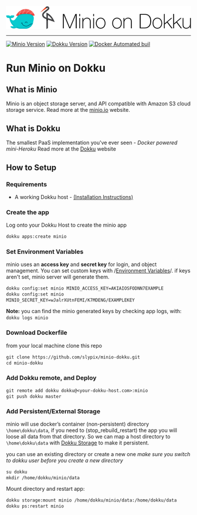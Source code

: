 # 
![](header.png)
- - - -
[![Minio Version](https://img.shields.io/badge/Minio-v2017--03--16T21%3A50%3A32Z-blue.svg)]()  [![Dokku Version](https://img.shields.io/badge/Dokku-v0.9.2-blue.svg)]()  [![Docker Automated buil](https://img.shields.io/docker/automated/jrottenberg/ffmpeg.svg)]()

# Run Minio on Dokku
## What is Minio
Minio is an object storage server, and API compatible with Amazon S3 cloud storage service.
Read more at the [minio.io](https://www.minio.io/) website.

## What is Dokku
The smallest PaaS implementation you've ever seen - _Docker powered mini-Heroku_
Read more at the [Dokku](http://dokku.viewdocs.io/dokku/) website

## How to Setup

### Requirements
* A working Dokku host - [(Installation Instructions)](http://dokku.viewdocs.io/dokku/getting-started/installation/)

### Create the app
Log onto your Dokku Host to create the minio app
```bash
dokku apps:create minio
```

### Set Environment Variables
minio uses an **access key** and **secret key** for login, and object management. You can set custom keys with /[Environment Variables](http://dokku.viewdocs.io/dokku/configuration/environment-variables/)/. if keys aren't set, minio server will generate them.
```
dokku config:set minio MINIO_ACCESS_KEY=AKIAIOSFODNN7EXAMPLE
dokku config:set minio MINIO_SECRET_KEY=wJalrXUtnFEMI/K7MDENG/EXAMPLEKEY
```
**Note:** you can find the minio generated keys by checking app logs, with: `dokku logs minio`

### Download Dockerfile
from your local machine clone this repo
```
git clone https://github.com/slypix/minio-dokku.git
cd minio-dokku
```

### Add Dokku remote, and Deploy
```
git remote add dokku dokku@<your-dokku-host.com>:minio
git push dokku master
```

### Add Persistent/External Storage
minio will use docker’s container (non-persistent) directory `\home\dokku\data`,  if you need to (stop_rebuild_restart) the app you will loose all data from that directory. So we can map a host directory to `\home\dokku\data` with [Dokku Storage](http://dokku.viewdocs.io/dokku/advanced-usage/persistent-storage/) to make it persistent. 

you can use an existing directory or create a new one
_make sure you switch to dokku user before you create a new directory_
```
su dokku
mkdir /home/dokku/minio/data
```
Mount directory and restart app:
```
dokku storage:mount minio /home/dokku/minio/data:/home/dokku/data
dokku ps:restart minio
```
